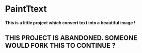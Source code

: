 # PaintTtext

#### This is a little project which convert text into a beautiful image !

## THIS PROJECT IS ABANDONED. SOMEONE WOULD FORK THIS TO CONTINUE ? 
